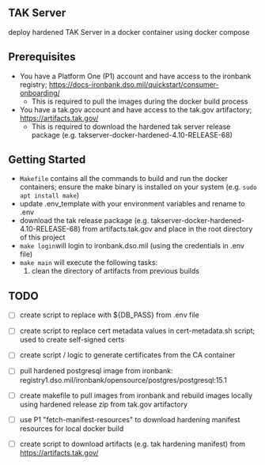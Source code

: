 TAK Server
---
deploy hardened TAK Server in a docker container using docker compose

Prerequisites
---
- You have a Platform One (P1) account and have access to the ironbank registry; https://docs-ironbank.dso.mil/quickstart/consumer-onboarding/
  - This is required to pull the images during the docker build process
- You have a tak.gov account and have access to the tak.gov artifactory; https://artifacts.tak.gov/
  - This is required to download the hardened tak server release package (e.g. takserver-docker-hardened-4.10-RELEASE-68)

Getting Started
--- 
- `Makefile` contains all the commands to build and run the docker containers; ensure the make binary is installed on your system (e.g. `sudo apt install make`)
- update .env_template with your environment variables and rename to .env
- download the tak release package (e.g. takserver-docker-hardened-4.10-RELEASE-68) from artifacts.tak.gov and place in the root directory of this project
- `make login`will login to ironbank.dso.mil (using the credentials in .env file)
- `make main` will execute the following tasks: 
  1. clean the directory of artifacts from previous builds
  




TODO
---
- [ ] create script to replace <connection password=#password# /> with ${DB_PASS} from .env file
- [ ] create script to replace cert metadata values in cert-metadata.sh script; used to create self-signed certs
- [ ] create script / logic to generate certificates from the CA container
- [ ] pull hardened postgresql image from ironbank: registry1.dso.mil/ironbank/opensource/postgres/postgresql:15.1
- [ ] create makefile to pull images from ironbank and rebuild images locally using hardened release zip from tak.gov artifactory
- [ ] use P1 "fetch-manifest-resources" to download hardening manifest resources for local docker build
- [ ] create script to download artifacts (e.g. tak hardening manifest) from https://artifacts.tak.gov/

